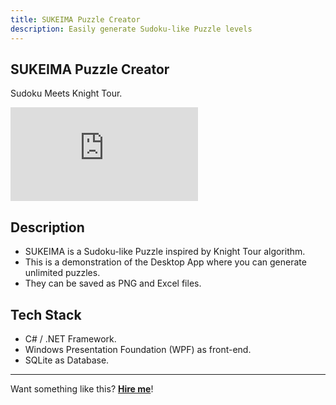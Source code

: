 ```yaml
---
title: SUKEIMA Puzzle Creator
description: Easily generate Sudoku-like Puzzle levels
---
```


## SUKEIMA Puzzle Creator

Sudoku Meets Knight Tour.

<p>
  <iframe class="youtube-iframe" src="https://www.youtube.com/embed/An_tdG8PZGA?si=ksCZeajxWADnIe2l" title="YouTube video player" frameborder="0" allow="accelerometer; autoplay; clipboard-write; encrypted-media; gyroscope; picture-in-picture; web-share" referrerpolicy="strict-origin-when-cross-origin" allowfullscreen></iframe>
</p>

## Description

- SUKEIMA is a Sudoku-like Puzzle inspired by Knight Tour algorithm.
- This is a demonstration of the Desktop App where you can generate unlimited puzzles.
- They can be saved as PNG and Excel files.

## Tech Stack
 
- C# / .NET Framework. 
- Windows Presentation Foundation (WPF) as front-end. 
- SQLite as Database.

---

Want something like this? [**Hire me**](/hire/)!
